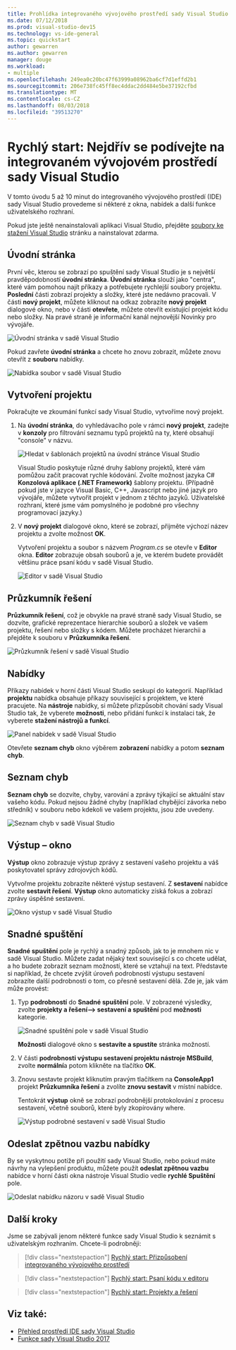 ```yaml
---
title: Prohlídka integrovaného vývojového prostředí sady Visual Studio
ms.date: 07/12/2018
ms.prod: visual-studio-dev15
ms.technology: vs-ide-general
ms.topic: quickstart
author: gewarren
ms.author: gewarren
manager: douge
ms.workload:
- multiple
ms.openlocfilehash: 249ea0c20bc47f63999a08962ba6cf7d1effd2b1
ms.sourcegitcommit: 206e738fc45ff8ec4ddac2dd484e5be37192cfbd
ms.translationtype: MT
ms.contentlocale: cs-CZ
ms.lasthandoff: 08/03/2018
ms.locfileid: "39513270"
---
```

# <a name="quickstart-first-look-at-the-visual-studio-ide"></a>Rychlý start: Nejdřív se podívejte na integrovaném vývojovém prostředí sady Visual Studio

V tomto úvodu 5 až 10 minut do integrovaného vývojového prostředí (IDE) sady Visual Studio provedeme si některé z okna, nabídek a další funkce uživatelského rozhraní.

Pokud jste ještě nenainstalovali aplikaci Visual Studio, přejděte [soubory ke stažení Visual Studio](https://visualstudio.microsoft.com/downloads/?utm_medium=microsoft&utm_source=docs.microsoft.com&utm_campaign=button+cta&utm_content=download+vs2017) stránku a nainstalovat zdarma.

## <a name="start-page"></a>Úvodní stránka

První věc, kterou se zobrazí po spuštění sady Visual Studio je s největší pravděpodobností **úvodní stránka**. **Úvodní stránka** slouží jako "centra", které vám pomohou najít příkazy a potřebujete rychlejší soubory projektu. **Poslední** části zobrazí projekty a složky, které jste nedávno pracovali. V části **nový projekt**, můžete kliknout na odkaz zobrazíte **nový projekt** dialogové okno, nebo v části **otevřete**, můžete otevřít existující projekt kódu nebo složky. Na pravé straně je informační kanál nejnovější Novinky pro vývojáře.

![Úvodní stránka v sadě Visual Studio](media/start-page.png)

Pokud zavřete **úvodní stránka** a chcete ho znovu zobrazit, můžete znovu otevřít z **souboru** nabídky.

![Nabídka soubor v sadě Visual Studio](media/quickstart-IDE-file-menu-large.png)

## <a name="create-a-project"></a>Vytvoření projektu

Pokračujte ve zkoumání funkcí sady Visual Studio, vytvoříme nový projekt.

1. Na **úvodní stránka**, do vyhledávacího pole v rámci **nový projekt**, zadejte v **konzoly** pro filtrování seznamu typů projektů na ty, které obsahují "console" v názvu.

   ![Hledat v šablonách projektů na úvodní stránce Visual Studio](media/start-page-search-templates.png)

   Visual Studio poskytuje různé druhy šablony projektů, které vám pomůžou začít pracovat rychle kódování. Zvolte možnost jazyka C# **Konzolová aplikace (.NET Framework)** šablony projektu. (Případně pokud jste v jazyce Visual Basic, C++, Javascript nebo jiné jazyk pro vývojáře, můžete vytvořit projekt v jednom z těchto jazyků. Uživatelské rozhraní, které jsme vám pomyslného je podobné pro všechny programovací jazyky.)

1. V **nový projekt** dialogové okno, které se zobrazí, přijměte výchozí název projektu a zvolte možnost **OK**.

   Vytvoření projektu a soubor s názvem *Program.cs* se otevře v **Editor** okna. **Editor** zobrazuje obsah souborů a je, ve kterém budete provádět většinu práce psaní kódu v sadě Visual Studio.

   ![Editor v sadě Visual Studio](media/editor.png)

## <a name="solution-explorer"></a>Průzkumník řešení

**Průzkumník řešení**, což je obvykle na pravé straně sady Visual Studio, se dozvíte, grafické reprezentace hierarchie souborů a složek ve vašem projektu, řešení nebo složky s kódem. Můžete procházet hierarchii a přejděte k souboru v **Průzkumníka řešení**.

![Průzkumník řešení v sadě Visual Studio](media/quickstart-IDE-solution-explorer.png)

## <a name="menus"></a>Nabídky

Příkazy nabídek v horní části Visual Studio seskupí do kategorií. Například **projektu** nabídka obsahuje příkazy související s projektem, ve které pracujete. Na **nástroje** nabídky, si můžete přizpůsobit chování sady Visual Studio tak, že vyberete **možnosti**, nebo přidání funkcí k instalaci tak, že vyberete **stažení nástrojů a funkcí**.

![Panel nabídek v sadě Visual Studio](media/quickstart-IDE-menu-bar.png)

Otevřete **seznam chyb** okno výběrem **zobrazení** nabídky a potom **seznam chyb**.

## <a name="error-list"></a>Seznam chyb

**Seznam chyb** se dozvíte, chyby, varování a zprávy týkající se aktuální stav vašeho kódu. Pokud nejsou žádné chyby (například chybějící závorka nebo středník) v souboru nebo kdekoli ve vašem projektu, jsou zde uvedeny.

![Seznam chyb v sadě Visual Studio](media/quickstart-IDE-error-list.png)

## <a name="output-window"></a>Výstup – okno

**Výstup** okno zobrazuje výstup zprávy z sestavení vašeho projektu a váš poskytovatel správy zdrojových kódů.

Vytvořme projektu zobrazíte některé výstup sestavení. Z **sestavení** nabídce zvolte **sestavit řešení**. **Výstup** okno automaticky získá fokus a zobrazí zprávy úspěšné sestavení.

![Okno výstup v sadě Visual Studio](media/build-output-minimal.png)

## <a name="quick-launch"></a>Snadné spuštění

**Snadné spuštění** pole je rychlý a snadný způsob, jak to je mnohem nic v sadě Visual Studio. Můžete zadat nějaký text související s co chcete udělat, a ho budete zobrazit seznam možností, které se vztahují na text. Představte si například, že chcete zvýšit úroveň podrobností výstupu sestavení zobrazíte další podrobnosti o tom, co přesně sestavení dělá. Zde je, jak vám může provést:

1. Typ **podrobností** do **Snadné spuštění** pole. V zobrazené výsledky, zvolte **projekty a řešení--> sestavení a spuštění** pod **možnosti** kategorie.

   ![Snadné spuštění pole v sadě Visual Studio](media/quickstart-IDE-quick-launch.png)

   **Možnosti** dialogové okno s **sestavíte a spustíte** stránka možností.

1. V části **podrobnosti výstupu sestavení projektu nástroje MSBuild**, zvolte **normální**a potom klikněte na tlačítko **OK**.

1. Znovu sestavte projekt kliknutím pravým tlačítkem na **ConsoleApp1** projekt **Průzkumníka řešení** a zvolíte **znovu sestavit** v místní nabídce.

   Tentokrát **výstup** okně se zobrazí podrobnější protokolování z procesu sestavení, včetně souborů, které byly zkopírovány where.

   ![Výstup podrobné sestavení v sadě Visual Studio](media/build-output-verbose.png)

## <a name="send-feedback-menu"></a>Odeslat zpětnou vazbu nabídky

By se vyskytnou potíže při použití sady Visual Studio, nebo pokud máte návrhy na vylepšení produktu, můžete použít **odeslat zpětnou vazbu** nabídce v horní části okna nástroje Visual Studio vedle **rychlé Spuštění** pole.

![Odeslat nabídku názoru v sadě Visual Studio](media/quickstart-IDE-send-feedback.png)

## <a name="next-steps"></a>Další kroky

Jsme se zabývali jenom některé funkce sady Visual Studio k seznámit s uživatelským rozhraním. Chcete-li podrobněji:

> [!div class="nextstepaction"]
> [Rychlý start: Přizpůsobení integrovaného vývojového prostředí](../ide/quickstart-personalize-the-ide.md)

> [!div class="nextstepaction"]
> [Rychlý start: Psaní kódu v editoru](../ide/quickstart-editor.md)

> [!div class="nextstepaction"]
> [Rychlý start: Projekty a řešení](../ide/quickstart-projects-solutions.md)

## <a name="see-also"></a>Viz také:

- [Přehled prostředí IDE sady Visual Studio](../ide/visual-studio-ide.md)
- [Funkce sady Visual Studio 2017](../ide/advanced-feature-overview.md)